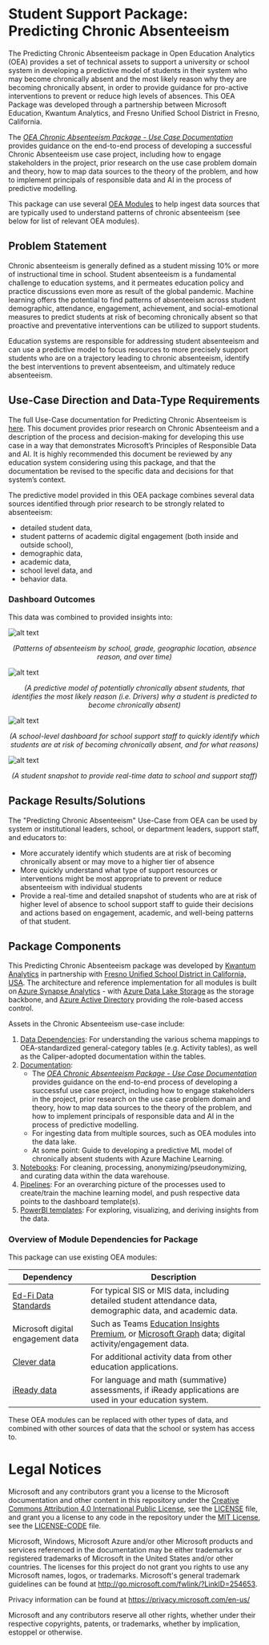 # Student Support Package: Predicting Chronic Absenteeism 

The Predicting Chronic Absenteeism package in Open Education Analytics (OEA) provides a set of technical assets to support a university or school system in developing a predictive model of students in their system who may become chronically absent and the most likely reason why they are becoming chronically absent, in order to provide guidance for pro-active interventions to prevent or reduce high levels of absences. This OEA Package was developed through a partnership between Microsoft Education, Kwantum Analytics, and Fresno Unified School District in Fresno, California.

The <em>[OEA Chronic Absenteeism Package - Use Case Documentation](https://github.com/cstohlmann/oea-at-risk-package/blob/main/Chronic_Absenteeism/docs/OEA%20Chronic%20Absenteeism%20Package%20-%20Use%20Case%20Documentation.pdf)</em> provides guidance on the end-to-end process of developing a successful Chronic Absenteeism use case project, including how to engage stakeholders in the project, prior research on the use case problem domain and theory, how to map data sources to the theory of the problem, and how to implement principals of responsible data and AI in the process of predictive modelling.

This package can use several [OEA Modules](https://github.com/microsoft/OpenEduAnalytics/tree/main/modules) to help ingest data sources that are typically used to understand patterns of chronic absenteeism (see below for list of relevant OEA modules).  

## Problem Statement

Chronic absenteeism is generally defined as a student missing 10% or more of instructional time in school. Student absenteeism is a fundamental challenge to education systems, and it permeates education policy and practice discussions even more as result of the global pandemic. Machine learning offers the potential to find patterns of absenteeism across student demographic, attendance, engagement, achievement, and social-emotional measures to predict students at risk of becoming chronically absent so that proactive and preventative interventions can be utilized to support students.  

Education systems are responsible for addressing student absenteeism and can use a predictive model to focus resources to more precisely support students who are on a trajectory leading to chronic absenteeism, identify the best interventions to prevent absenteeism, and ultimately reduce absenteeism.  

## Use-Case Direction and Data-Type Requirements

The full Use-Case documentation for Predicting Chronic Absenteeism is [here](https://github.com/cstohlmann/oea-at-risk-package/blob/main/Chronic_Absenteeism/docs/OEA%20Chronic%20Absenteeism%20Package%20-%20Use%20Case%20Documentation.pdf). This document provides prior research on Chronic Absenteeism and a description of the process and decision-making for developing this use case in a way that demonstrates Microsoft’s Principles of Responsible Data and AI. It is highly recommended this document be reviewed by any education system considering using this package, and that the documentation be revised to the specific data and decisions for that system’s context. 

The predictive model provided in this OEA package combines several data sources identified through prior research to be strongly related to absenteeism: 
 - detailed student data, 
 - student patterns of academic digital engagement (both inside and outside school),
 - demographic data, 
 - academic data, 
 - school level data, and 
 - behavior data.
 
 ### Dashboard Outcomes
 This data was combined to provided insights into:

![alt text](https://github.com/cstohlmann/oea-at-risk-package/blob/main/Chronic_Absenteeism/docs/images/Chronic%20Absenteeism%20Dashboard%20Overview.png)
 <p align="center">
 <em>
 (Patterns of absenteeism by school, grade, geographic location, absence reason, and over time) 
 </em>
 </p>
 
![alt text](https://github.com/cstohlmann/oea-at-risk-package/blob/main/Chronic_Absenteeism/docs/images/Chronic%20Absenteeism%20Drivers%20Dashboard.png)
  <p align="center">
 <em>
 (A predictive model of potentially chronically absent students, that identifies the most likely reason (i.e. Drivers) why a student is predicted to become chronically absent) 
 </em>
 </p>

![alt text](https://github.com/cstohlmann/oea-at-risk-package/blob/main/Chronic_Absenteeism/docs/images/Chronic%20Absenteeism%20Social%20Worker%20Dashboard.png)
 <p align="center">
 <em>
 (A school-level dashboard for school support staff to quickly identify which students are at risk of becoming chronically absent, and for what reasons) 
 </em>
 </p>

![alt text](https://github.com/cstohlmann/oea-at-risk-package/blob/main/Chronic_Absenteeism/docs/images/Chronic%20Absenteeism%20Student%20Profile%20Dashboard.png)
 <p align="center">
 <em>
 (A student snapshot to provide real-time data to school and support staff) 
 </em>
 </p>

## Package Results/Solutions
The "Predicting Chronic Absenteeism" Use-Case from OEA can be used by system or institutional leaders, school, or department leaders, support staff, and educators to:
 - More accurately identify which students are at risk of becoming chronically absent or may move to a higher tier of absence
 - More quickly understand what type of support resources or interventions might be most appropriate to prevent or reduce absenteeism with individual students
 - Provide a real-time and detailed snapshot of students who are at risk of higher level of absence to school support staff to guide their decisions and actions based on engagement, academic, and well-being patterns of that student.

## Package Components
This Predicting Chronic Absenteeism package was developed by [Kwantum Analytics](https://www.kwantumanalytics.com/) in partnership with [Fresno Unified School District in California, USA](https://www.fresnounified.org/). The architecture and reference implementation for all modules is built on [Azure Synapse Analytics](https://azure.microsoft.com/en-us/services/synapse-analytics/) - with [Azure Data Lake Storage](https://docs.microsoft.com/en-us/azure/storage/blobs/data-lake-storage-introduction) as the storage backbone, and [Azure Active Directory](https://azure.microsoft.com/en-us/services/active-directory/) providing the role-based access control.

Assets in the Chronic Absenteeism use-case include:

1. [Data Dependencies](https://github.com/cstohlmann/oea-at-risk-package/tree/main/Chronic_Absenteeism/data_dependencies): For understanding the various schema mappings to OEA-standardized general-category tables (e.g. Activity tables), as well as the Caliper-adopted documentation within the tables.
2. [Documentation](https://github.com/cstohlmann/oea-at-risk-package/tree/main/Chronic_Absenteeism/docs): 
     * The <em>[OEA Chronic Absenteeism Package - Use Case Documentation](https://github.com/cstohlmann/oea-at-risk-package/blob/main/Chronic_Absenteeism/docs/OEA%20Chronic%20Absenteeism%20Package%20-%20Use%20Case%20Documentation.pdf)</em> provides guidance on the end-to-end process of developing a successful use case project, including how to engage stakeholders in the project, prior research on the use case problem domain and theory, how to map data sources to the theory of the problem, and how to implement principals of responsible data and AI in the process of predictive modelling.
     * For ingesting data from multiple sources, such as OEA modules into the data lake.
     * At some point: Guide to developing a predictive ML model of chronically absent students with Azure Machine Learning.
3. [Notebooks](https://github.com/cstohlmann/oea-at-risk-package/tree/main/Chronic_Absenteeism/notebooks): For cleaning, processing, anonymizing/pseudonymizing, and curating data within the data warehouse.
4. [Pipelines](https://github.com/cstohlmann/oea-at-risk-package/tree/main/Chronic_Absenteeism/pipelines): For an overarching picture of the processes used to create/train the machine learning model, and push respective data points to the dashboard template(s).
5. [PowerBI templates](https://github.com/cstohlmann/oea-at-risk-package/tree/main/Chronic_Absenteeism/powerbi): For exploring, visualizing, and deriving insights from the data.

### Overview of Module Dependencies for Package
This package can use existing OEA modules:

| Dependency | Description |
| --- | --- |
| [Ed-Fi Data Standards](https://github.com/microsoft/OpenEduAnalytics/tree/main/modules/Education_Data_Standards/Ed-Fi) | For typical SIS or MIS data, including detailed student attendance data, demographic data, and academic data. |
| Microsoft digital engagement data | Such as Teams [Education Insights Premium](https://github.com/microsoft/OpenEduAnalytics/tree/main/modules/Microsoft_Data/Microsoft_Education_Insights_Premium), or [Microsoft Graph](https://github.com/microsoft/OpenEduAnalytics/tree/main/modules/Microsoft_Data/Microsoft_Graph) data; digital activity/engagement data. |
| [Clever data](https://github.com/microsoft/OpenEduAnalytics/tree/main/modules/Digital_Learning_Apps_and_Platforms/Clever) | For additional activity data from other education applications. |
| [iReady data](https://github.com/microsoft/OpenEduAnalytics/tree/main/modules/Digital_Learning_Apps_and_Platforms/iReady) | For language and math (summative) assessments, if iReady applications are used in your education system. |

These OEA modules can be replaced with other types of data, and combined with other sources of data that the school or system has access to.

# Legal Notices
Microsoft and any contributors grant you a license to the Microsoft documentation and other content in this repository under the [Creative Commons Attribution 4.0 International Public License](https://creativecommons.org/licenses/by/4.0/legalcode), see the [LICENSE](https://github.com/microsoft/OpenEduAnalytics/blob/main/LICENSE) file, and grant you a license to any code in the repository under the [MIT License](https://opensource.org/licenses/MIT), see the [LICENSE-CODE](https://github.com/microsoft/OpenEduAnalytics/blob/main/LICENSE-CODE) file.

Microsoft, Windows, Microsoft Azure and/or other Microsoft products and services referenced in the documentation may be either trademarks or registered trademarks of Microsoft in the United States and/or other countries. The licenses for this project do not grant you rights to use any Microsoft names, logos, or trademarks. Microsoft's general trademark guidelines can be found at http://go.microsoft.com/fwlink/?LinkID=254653.

Privacy information can be found at https://privacy.microsoft.com/en-us/

Microsoft and any contributors reserve all other rights, whether under their respective copyrights, patents, or trademarks, whether by implication, estoppel or otherwise.

